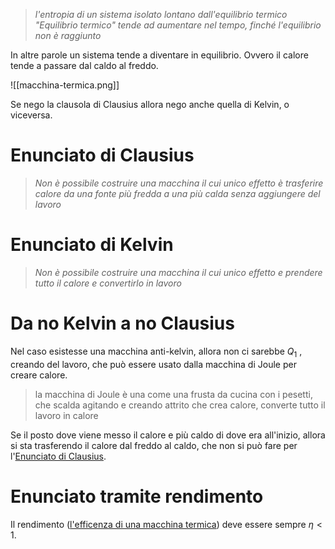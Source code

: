> _l'entropia di un sistema isolato lontano dall'equilibrio termico "Equilibrio termico" tende ad aumentare nel tempo, finché l'equilibrio non è raggiunto_

In altre parole un sistema tende a diventare in equilibrio. Ovvero il calore tende a passare dal caldo al freddo.

![[macchina-termica.png]]

Se nego la clausola di Clausius allora nego anche quella di Kelvin, o viceversa.
# Enunciato di Clausius
> *Non è possibile costruire una macchina il cui unico effetto è trasferire calore da una fonte più fredda a una più calda senza aggiungere del lavoro*

# Enunciato di Kelvin
> *Non è possibile costruire una macchina il cui unico effetto e prendere tutto il calore e convertirlo in lavoro*

# Da no Kelvin a no Clausius
Nel caso esistesse una macchina anti-kelvin, allora non ci sarebbe $Q_1$ , creando del lavoro, che può essere usato dalla macchina di Joule per creare calore.
> la macchina di Joule è una come una frusta da cucina con i pesetti, che scalda agitando e creando attrito che crea calore, converte tutto il lavoro in calore

Se il posto dove viene messo il calore e più caldo di dove era all'inizio, allora si sta trasferendo il calore dal freddo al caldo, che non si può fare per l'[Enunciato di Clausius](#Enunciato%20di%20Clausius).

# Enunciato tramite rendimento
Il rendimento ([l'efficenza di una macchina termica](L'efficenza%20di%20una%20macchina%20termica.md)) deve essere sempre $\eta < 1$.